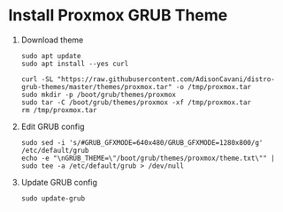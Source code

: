 # Install Proxmox GRUB Theme

1. Download theme

    ```shell
    sudo apt update
    sudo apt install --yes curl
    ```

    <!-- markdownlint-disable MD013 -->
    ```shell
    curl -SL "https://raw.githubusercontent.com/AdisonCavani/distro-grub-themes/master/themes/proxmox.tar" -o /tmp/proxmox.tar
    sudo mkdir -p /boot/grub/themes/proxmox
    sudo tar -C /boot/grub/themes/proxmox -xf /tmp/proxmox.tar
    rm /tmp/proxmox.tar
    ```
    <!-- markdownlint-enable MD013 -->

2. Edit GRUB config

    <!-- markdownlint-disable MD013 -->
    ```shell
    sudo sed -i 's/#GRUB_GFXMODE=640x480/GRUB_GFXMODE=1280x800/g' /etc/default/grub
    echo -e "\nGRUB_THEME=\"/boot/grub/themes/proxmox/theme.txt\"" | sudo tee -a /etc/default/grub > /dev/null
    ```
    <!-- markdownlint-enable MD013 -->

3. Update GRUB config

    ```shell
    sudo update-grub
    ```
